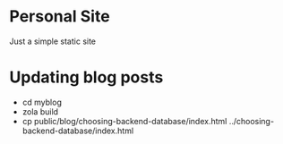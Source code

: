 # Personal Site
Just a simple static site

# Updating blog posts
* cd myblog
* zola build
* cp public/blog/choosing-backend-database/index.html ../choosing-backend-database/index.html 
